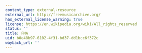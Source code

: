 ```yaml
---
content_type: external-resource
external_url: http://freemusicarchive.org/
has_external_license_warning: true
license: https://en.wikipedia.org/wiki/All_rights_reserved
status: ''
title: FMA
uid: b0e48b97-6102-4f31-bd37-dd1bcc6f372c
wayback_url: ''
---
```

